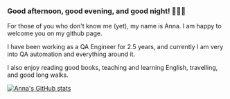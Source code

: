 ### Good afternoon, good evening, and good night! 🌟🌟🌟 

For those of you who don't know me (yet), my name is Anna.
I am happy to welcome you on my github page.

I have been working as a QA Engineer for 2.5 years, and currently I am very into QA automation and everything around it. 

I also enjoy reading good books, teaching and learning English, travelling, and good long walks.

[![Anna's GitHub stats](https://github-readme-stats.vercel.app/api?username=ashivrina)](https://github.com/ashivrina/github-readme-stats)


<!--
**ashivrina/ashivrina** is a ✨ _special_ ✨ repository because its `README.md` (this file) appears on your GitHub profile.

Here are some ideas to get you started:

- 🔭 I’m currently working on ...
- 🌱 I’m currently learning ...
- 👯 I’m looking to collaborate on ...
- 🤔 I’m looking for help with ...
- 💬 Ask me about ...
- 📫 How to reach me: ...
- 😄 Pronouns: ...
- ⚡ Fun fact: ...
-->
